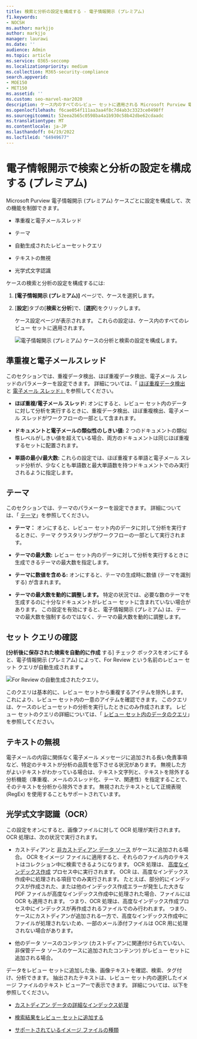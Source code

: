 ```yaml
---
title: 検索と分析の設定を構成する - 電子情報開示 (プレミアム)
f1.keywords:
- NOCSH
ms.author: markjjo
author: markjjo
manager: laurawi
ms.date: ''
audience: Admin
ms.topic: article
ms.service: O365-seccomp
ms.localizationpriority: medium
ms.collection: M365-security-compliance
search.appverid:
- MOE150
- MET150
ms.assetid: ''
ms.custom: seo-marvel-mar2020
description: ケース内のすべてのレビュー セットに適用される Microsoft Purview 電子情報開示 (プレミアム) 設定を構成します。 これには、分析と光学式文字認識の設定が含まれます。
ms.openlocfilehash: f6cae054f111aa3aa4f8c7d4ab3c3323ce0498ff
ms.sourcegitcommit: 52eea2b65c0598ba4a1b930c58b42dbe62cdaadc
ms.translationtype: MT
ms.contentlocale: ja-JP
ms.lasthandoff: 04/19/2022
ms.locfileid: "64949677"
---
```

# <a name="configure-search-and-analytics-settings-in-ediscovery-premium"></a>電子情報開示で検索と分析の設定を構成する (プレミアム)

Microsoft Purview 電子情報開示 (プレミアム) ケースごとに設定を構成して、次の機能を制御できます。

- 準重複と電子メールスレッド

- テーマ

- 自動生成されたレビューセットクエリ

- テキストの無視

- 光学式文字認識

ケースの検索と分析の設定を構成するには:

1. **[電子情報開示 (プレミアム)]** ページで、ケースを選択します。

2. [**設定**]タブの[**検索と分析**]で、[**選択**]をクリックします。

   ケース設定ページが表示されます。 これらの設定は、ケース内のすべてのレビュー セットに適用されます。

   ![電子情報開示 (プレミアム) ケースの分析と検索の設定を構成します。](../media/AeDCaseSettings.png)

## <a name="near-duplicates-and-email-threading"></a>準重複と電子メールスレッド

このセクションでは、重複データ検出、ほぼ重複データ検出、電子メール スレッドのパラメーターを設定できます。 詳細については、「 [ほぼ重複データ検出](near-duplicate-detection-in-advanced-ediscovery.md) と [電子メール スレッド」](email-threading-in-advanced-ediscovery.md)を参照してください。

- **ほぼ重複/電子メール スレッド:** オンにすると、レビュー セット内のデータに対して分析を実行するときに、重複データ検出、ほぼ重複検出、電子メール スレッドがワークフローの一部として含まれます。

- **ドキュメントと電子メールの類似性のしきい値:** 2 つのドキュメントの類似性レベルがしきい値を超えている場合、両方のドキュメントは同じほぼ重複するセットに配置されます。

- **単語の最小/最大数:** これらの設定では、ほぼ重複する単語と電子メール スレッド分析が、少なくとも単語数と最大単語数を持つドキュメントでのみ実行されるように指定します。

## <a name="themes"></a>テーマ

このセクションでは、テーマのパラメーターを設定できます。 詳細については、「 [テーマ](themes-in-advanced-ediscovery.md)」を参照してください。

- **テーマ：** オンにすると、レビュー セット内のデータに対して分析を実行するときに、テーマ クラスタリングがワークフローの一部として実行されます。

- **テーマの最大数:** レビュー セット内のデータに対して分析を実行するときに生成できるテーマの最大数を指定します。

- **テーマに数値を含める:** オンにすると、テーマの生成時に数値 (テーマを識別する) が含まれます。 

- **テーマの最大数を動的に調整します。** 特定の状況では、必要な数のテーマを生成するのに十分なドキュメントがレビュー セットに含まれていない場合があります。 この設定を有効にすると、電子情報開示 (プレミアム) は、テーマの最大数を強制するのではなく、テーマの最大数を動的に調整します。

## <a name="review-set-query"></a>セット クエリの確認

**[分析後に保存された検索を自動的に作成** する] チェック ボックスをオンにすると、電子情報開示 (プレミアム) によって、For Review という名前のレビュー セット クエリが自動生成されます **。** 

![For Review の自動生成されたクエリ。](../media/AeDForReviewQuery.png)

このクエリは基本的に、レビュー セットから重複するアイテムを除外します。 これにより、レビュー セット内の一意のアイテムを確認できます。 このクエリは、ケースのレビューセットの分析を実行したときにのみ作成されます。 レビュー セットのクエリの詳細については、「 [レビュー セット内のデータのクエリ](review-set-search.md)」を参照してください。

## <a name="ignore-text"></a>テキストの無視

電子メールの内容に関係なく電子メール メッセージに追加される長い免責事項など、特定のテキストが分析の品質を低下させる状況があります。 無視した方がよいテキストがわかっている場合は、テキスト文字列と、テキストを除外する分析機能（準重複、メールのスレッド化、テーマ、関連性）を指定することで、そのテキストを分析から除外できます。 無視されたテキストとして正規表現 (RegEx) を使用することもサポートされています。

## <a name="optical-character-recognition-ocr"></a>光学式文字認識（OCR）

この設定をオンにすると、画像ファイルに対して OCR 処理が実行されます。 OCR 処理は、次の状況で実行されます。

- カストディアンと [非カストディアン データ ソース](non-custodial-data-sources.md) がケースに追加される場合。 OCR をイメージ ファイルに適用すると、それらのファイル内のテキストはコレクション中に検索できるようになります。 OCR 処理は、 [高度なインデックス作成](indexing-custodian-data.md) プロセス中に実行されます。 OCR は、高度なインデックス作成中に処理される項目でのみ実行されます。 たとえば、部分的にインデックスが作成された、または他のインデックス作成エラーが発生した大きな PDF ファイルが高度なインデックス作成中に処理された場合、ファイルには OCR も適用されます。 つまり、OCR 処理は、高度なインデックス作成プロセス中にインデックスが再作成されるファイルでのみ行われます。 つまり、ケースにカストディアンが追加される一方で、高度なインデックス作成中にファイルが処理されないため、一部のメール添付ファイルは OCR 用に処理されない場合があります。

- 他のデータ ソースのコンテンツ (カストディアンに関連付けられていない、非保管データ ソースのケースに追加されたコンテンツ) がレビュー セットに追加される場合。

データをレビュー セットに追加した後、画像テキストを確認、検索、タグ付け、分析できます。 抽出されたテキストは、レビュー セット内の選択したイメージ ファイルのテキスト ビューアーで表示できます。 詳細については、以下を参照してください。

- [カストディアン データの詳細なインデックス処理](indexing-custodian-data.md)

- [検索結果をレビュー セットに追加する](add-data-to-review-set.md#optical-character-recognition)

- [サポートされているイメージ ファイルの種類](supported-filetypes-ediscovery20.md#image)
